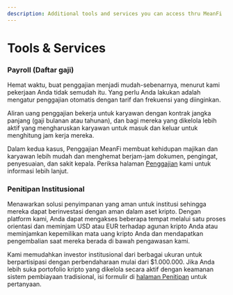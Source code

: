 ```yaml
---
description: Additional tools and services you can access thru MeanFi
---
```


# Tools & Services

### Payroll (Daftar gaji)

Hemat waktu, buat penggajian menjadi mudah-sebenarnya, menurut kami pekerjaan Anda tidak semudah itu. Yang perlu Anda lakukan adalah mengatur penggajian otomatis dengan tarif dan frekuensi yang diinginkan.

Aliran uang penggajian bekerja untuk karyawan dengan kontrak jangka panjang (gaji bulanan atau tahunan), dan bagi mereka yang dikelola lebih aktif yang mengharuskan karyawan untuk masuk dan keluar untuk menghitung jam kerja mereka.

Dalam kedua kasus, Penggajian MeanFi membuat kehidupan majikan dan karyawan lebih mudah dan menghemat berjam-jam dokumen, pengingat, penyesuaian, dan sakit kepala. Periksa halaman [Penggajian](https://app.meanfi.com/payroll) kami untuk informasi lebih lanjut.

### Penitipan Institusional

Menawarkan solusi penyimpanan yang aman untuk institusi sehingga mereka dapat berinvestasi dengan aman dalam aset kripto. Dengan platform kami, Anda dapat mengakses beberapa tempat melalui satu proses orientasi dan meminjam USD atau EUR terhadap agunan kripto Anda atau meminjamkan kepemilikan mata uang kripto Anda dan mendapatkan pengembalian saat mereka berada di bawah pengawasan kami.

Kami memudahkan investor institusional dari berbagai ukuran untuk berpartisipasi dengan perbendaharaan mulai dari $1.000.000. Jika Anda lebih suka portofolio kripto yang dikelola secara aktif dengan keamanan sistem pembiayaan tradisional, isi formulir di [halaman Penitipan](https://app.meanfi.com/custody) untuk pertanyaan.
